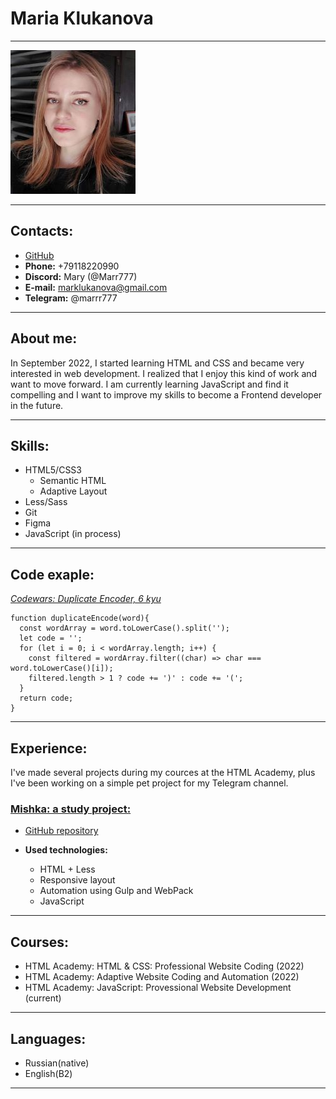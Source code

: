 # Maria Klukanova

***********

![My photo](images/photo.jpeg "My photo")

***********

## Contacts:
* [GitHub](https://github.com/Marr777)
* **Phone:** +79118220990
* **Discord:** Mary (@Marr777)
* **E-mail:** marklukanova@gmail.com
* **Telegram:** @marrr777

*********

## About me:

In September 2022, I started learning HTML and CSS and became very interested in web development. I realized that I enjoy this kind of work and want to move forward. I am currently learning JavaScript and find it compelling and I want to improve my skills to become a Frontend developer in the future.

*********

## Skills:

* HTML5/CSS3
    * Semantic HTML
    * Adaptive Layout
* Less/Sass
* Git
* Figma
* JavaScript (in process)

*************

## Code exaple:
_[Codewars: Duplicate Encoder, 6 kyu](https://www.codewars.com/kata/54b42f9314d9229fd6000d9c)_

```
function duplicateEncode(word){
  const wordArray = word.toLowerCase().split('');
  let code = '';
  for (let i = 0; i < wordArray.length; i++) {
    const filtered = wordArray.filter((char) => char === word.toLowerCase()[i]);
    filtered.length > 1 ? code += ')' : code += '(';
  }
  return code;
}
```

*****

## Experience:

I've made several projects during my cources at the HTML Academy, plus I've been working on a simple pet project for my Telegram channel.

### [Mishka: a study project:](https://marr777.github.io/2205359-mishka-27/)
* [GitHub repository](https://github.com/Marr777/2205359-mishka-27)

* **Used technologies:**
    * HTML + Less
    * Responsive layout
    * Automation using Gulp and WebPack
    * JavaScript

******

## Courses:
* HTML Academy: HTML & CSS: Professional Website Coding (2022)
* HTML Academy: Adaptive Website Coding and Automation (2022)
* HTML Academy: JavaScript: Provessional Website Development (current)

******

## Languages:
* Russian(native)
* English(B2)

*****